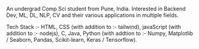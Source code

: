 
An undergrad Comp Sci student from Pune, India. 
Interested in Backend Dev, ML, DL, NLP, CV and their various applications in multiple fields. 

Tech Stack :- HTML, CSS (with addition to :- tailwind), javaScript (with addition to :- nodejs), C, Java, Python (with addtion to :- Numpy, Matplotlib / Seaborn, Pandas, Scikit-learn, Keras / Tensorflow). 

<!---
rohannair11/rohannair11 is a ✨ special ✨ repository because its `README.md` (this file) appears on your GitHub profile.
You can click the Preview link to take a look at your changes.
--->
